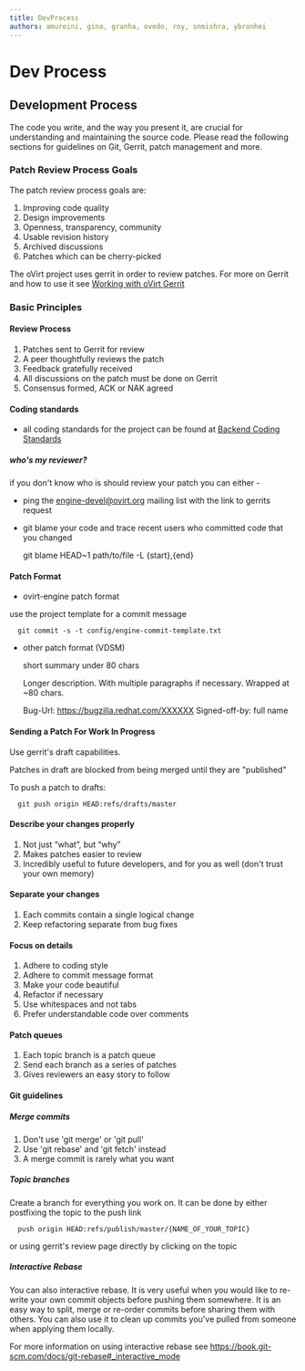```yaml
---
title: DevProcess
authors: amureini, gina, granha, ovedo, roy, snmishra, ybronhei
---
```


# Dev Process

## Development Process

The code you write, and the way you present it, are crucial for understanding and maintaining the source code.
Please read the following sections for guidelines on Git, Gerrit, patch management and more.

### Patch Review Process Goals

The patch review process goals are:

1.  Improving code quality
2.  Design improvements
3.  Openness, transparency, community
4.  Usable revision history
5.  Archived discussions
6.  Patches which can be cherry-picked

The oVirt project uses gerrit in order to review patches.
For more on Gerrit and how to use it see [Working with oVirt Gerrit](/develop/dev-process/working-with-gerrit.html)

### Basic Principles

#### Review Process

1.  Patches sent to Gerrit for review
2.  A peer thoughtfully reviews the patch
3.  Feedback gratefully received
4.  All discussions on the patch must be done on Gerrit
5.  Consensus formed, ACK or NAK agreed

#### Coding standards

*   all coding standards for the project can be found at [Backend Coding Standards](/develop/dev-process/backend-coding-standards.html)

##### who's my reviewer?

if you don't know who is should review your patch you can either -

*   ping the engine-devel@ovirt.org mailing list with the link to gerrits request
*   git blame your code and trace recent users who committed code that you changed

      git blame HEAD~1 path/to/file -L {start},{end}

#### Patch Format

*   ovirt-engine patch format

use the project template for a commit message

      git commit -s -t config/engine-commit-template.txt

*   other patch format (VDSM)

      short summary under 80 chars

       Longer description.
       With multiple paragraphs if necessary. 
       Wrapped at ~80 chars.

      Bug-Url: https://bugzilla.redhat.com/XXXXXX
      Signed-off-by: full name <mail>

       

#### Sending a Patch For Work In Progress

Use gerrit's draft capabilities.

Patches in draft are blocked from being merged until they are "published"

To push a patch to drafts:

      git push origin HEAD:refs/drafts/master
       

#### Describe your changes properly

1.  Not just “what”, but “why”
2.  Makes patches easier to review
3.  Incredibly useful to future developers, and for you as well (don't trust your own memory)

#### Separate your changes

1.  Each commits contain a single logical change
2.  Keep refactoring separate from bug fixes

#### Focus on details

1.  Adhere to coding style
2.  Adhere to commit message format
3.  Make your code beautiful
4.  Refactor if necessary
5.  Use whitespaces and not tabs
6.  Prefer understandable code over comments

#### Patch queues

1.  Each topic branch is a patch queue
2.  Send each branch as a series of patches
3.  Gives reviewers an easy story to follow

#### Git guidelines

##### Merge commits

1.  Don't use 'git merge' or 'git pull'
2.  Use 'git rebase' and 'git fetch' instead
3.  A merge commit is rarely what you want

##### Topic branches

Create a branch for everything you work on. It can be done by either postfixing the topic to the push link

      push origin HEAD:refs/publish/master/{NAME_OF_YOUR_TOPIC}

or using gerrit's review page directly by clicking on the topic

##### Interactive Rebase

You can also interactive rebase. It is very useful when you would like to re-write your own commit objects before pushing them somewhere.
It is an easy way to split, merge or re-order commits before sharing them with others.
You can also use it to clean up commits you've pulled from someone when applying them locally.

For more information on using interactive rebase see <https://book.git-scm.com/docs/git-rebase#_interactive_mode>
